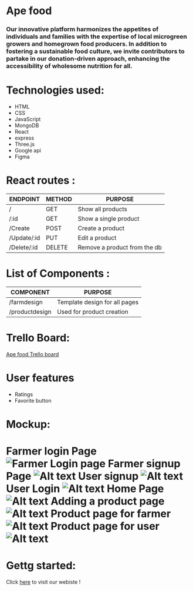 # Ape food
### Our innovative platform harmonizes the appetites of individuals and families with the expertise of local microgreen growers and homegrown food producers. In addition to fostering a sustainable food culture, we invite contributors to partake in our donation-driven approach, enhancing the accessibility of wholesome nutrition for all.

# Technologies used:
* HTML 
* CSS
* JavaScript
* MongoDB
* React
* express
* Three.js
* Google api
* Figma


# React routes :
| ENDPOINT         | METHOD        | PURPOSE |
|------------------|-------------|---------|
|/            |  GET        | Show all products |
|/:id      |    GET     | Show a single product |
|/Create     |  POST   |  Create a product |
|/Update/:id      |  PUT    | Edit a product |
|/Delete/:id       |  DELETE       | Remove a product from the db |

# List of Components :
| COMPONENT        |    PURPOSE    |
|------------------|---------|
|/farmdesign        | Template design for all pages |
|/productdesign      | Used for  product creation |

# Trello Board: 
[Ape food Trello board](https://trello.com/b/2Nur9hRb/apefoodnet)


# User features
- Ratings
- Favorite button

# Mockup:

# Farmer login Page  ![Farmer Login page](<images/farmer login page.png>)  Farmer signup Page ![Alt text](<images/farmer Signup page.png>) User signup ![Alt text](<images/User signup page.png>) User Login ![Alt text](<images/User login page.png>) Home Page ![Alt text](<images/Home page.png>) Adding a product page ![Alt text](images/Frame.png) Product page for farmer ![Alt text](<images/Product page for farmer.png>) Product page for user ![Alt text](<images/Product page for user.png>)
# Gettg started:

Click [here]() to visit our webiste !